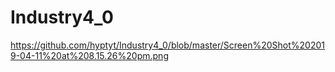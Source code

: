 # Industry4_0

https://github.com/hyptyt/Industry4_0/blob/master/Screen%20Shot%202019-04-11%20at%208.15.26%20pm.png
